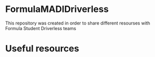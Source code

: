 # FormulaMADIDriverless
This repository was created in order to share different resourses with Formula Student Driverless teams

# Useful resources

